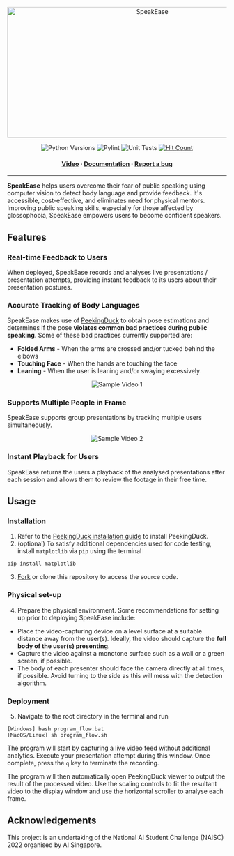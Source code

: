 <p align="center">
 <img src=https://user-images.githubusercontent.com/87000020/216827457-1d03e644-73ef-4f94-a3fb-6150c2c1437a.svg alt="SpeakEase" width="650" height="300"/>
</p>

<p align="center">
  <img src=https://img.shields.io/badge/python-3.8%20%7C%203.9-blue.svg alt="Python Versions"/>
  <img src=https://github.com/xpxchxcx/SpeakEase/actions/workflows/pylint.yml/badge.svg alt="Pylint" />
  <img src=https://github.com/xpxchxcx/SpeakEase/actions/workflows/ci.yml/badge.svg alt="Unit Tests" />
  <a href=http://hits.dwyl.com/xpxchxcx/SpeakEase><img src=https://hits.dwyl.com/xpxchxcx/SpeakEase.svg?style=flat-square&show=unique alt="Hit Count" /></a>
</p>

<h4 align="center">
  <a href="https://youtu.be/AtQ3xYFboaA/">Video</a>
  <span> · </span>
  <a href="https://good-looking-ostrich.static.app/">Documentation</a>
  <span> · </span>
  <a href="https://github.com/xpxchxcx/SpeakEase/issues">Report a bug</a>
</h4>

---

**SpeakEase** helps users overcome their fear of public speaking using computer vision to detect body language and provide feedback. 
It's accessible, cost-effective, and eliminates need for physical mentors. 
Improving public speaking skills, especially for those affected by glossophobia, SpeakEase empowers users to become confident speakers.

## Features

### Real-time Feedback to Users
When deployed, SpeakEase records and analyses live presentations / presentation attempts, 
providing instant feedback to its users about their presentation postures. 

### Accurate Tracking of Body Languages
SpeakEase makes use of [PeekingDuck](https://github.com/aisingapore/PeekingDuck) to obtain pose estimations 
and determines if the pose **violates common bad practices during public speaking**.
Some of these bad practices currently supported are:

- **Folded Arms** - When the arms are crossed and/or tucked behind the elbows
- **Touching Face** - When the hands are touching the face
- **Leaning** - When the user is leaning and/or swaying excessively

<p align="center">
 <img src=https://user-images.githubusercontent.com/87000020/216830154-196a2202-8040-4f20-b64b-6c821b8b7fb0.gif alt="Sample Video 1"/>
</p>

### Supports Multiple People in Frame
SpeakEase supports group presentations by tracking multiple users simultaneously.

<p align="center">
 <img src=https://user-images.githubusercontent.com/87000020/216838269-130c9264-aab2-4d03-a589-a9aca221ddfe.gif alt="Sample Video 2"/>
</p>

### Instant Playback for Users
SpeakEase returns the users a playback of the analysed presentations after each session and 
allows them to review the footage in their free time.

## Usage

### Installation

1. Refer to the [PeekingDuck installation guide](https://peekingduck.readthedocs.io/en/stable/getting_started/index.html) to install PeekingDuck.
2. (optional) To satisfy additional dependencies used for code testing, install `matplotlib` via `pip` using the terminal

```
pip install matplotlib
```

3. [Fork](https://github.com/xpxchxcx/SpeakEase/fork) or clone this repository to access the source code.

### Physical set-up

4. Prepare the physical environment. Some recommendations for setting up prior to deploying SpeakEase include:

- Place the video-capturing device on a level surface at a suitable distance away from the user(s). Ideally, the video should capture the **full body of the user(s) presenting**.
- Capture the video against a monotone surface such as a wall or a green screen, if possible.
- The body of each presenter should face the camera directly at all times, if possible. Avoid turning to the side as this will mess with the detection algorithm.

### Deployment

5. Navigate to the root directory in the terminal and run

```
[Windows] bash program_flow.bat
[MacOS/Linux] sh program_flow.sh
```

The program will start by capturing a live video feed without additional analytics. Execute your presentation attempt during this window. Once complete, press the `q` key to terminate the recording.

The program will then automatically open PeekingDuck viewer to output the result of the processed video. Use the scaling controls to fit the resultant video to the display window and use the horizontal scroller to analyse each frame.

## Acknowledgements

This project is an undertaking of the National AI Student Challenge (NAISC) 2022 organised by AI Singapore.
